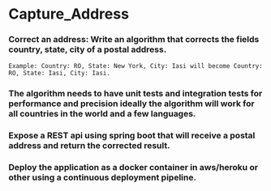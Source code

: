 # Capture_Address

### Correct an address: Write an algorithm that corrects the fields country, state, city of a postal address. 
    Example: Country: RO, State: New York, City: Iasi will become Country: RO, State: Iasi, City: Iasi. 
### The algorithm needs to have unit tests and integration tests for performance and precision ideally the algorithm will work for all countries in the world and a few languages. 
### Expose a REST api using spring boot that will receive a postal address and return the corrected result. 
### Deploy the application as a docker container in aws/heroku or other using a continuous deployment pipeline.
